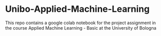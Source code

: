 # Unibo-Applied-Machine-Learning
This repo contains a google colab notebook for the project assignment in the course Applied Machine Learning - Basic at the University of Bologna
